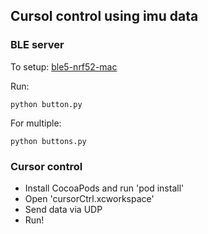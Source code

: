 ## Cursol control using imu data

### BLE server

To setup:
[ble5-nrf52-mac](https://github.com/tomasero/ble5-nrf52-mac)

Run:

    python button.py

For multiple:

    python buttons.py

### Cursor control 

- Install CocoaPods and run 'pod install'
- Open 'cursorCtrl.xcworkspace'
- Send data via UDP
- Run!
